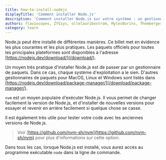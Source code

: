```yaml
---
title: how-to-install-nodejs
displayTitle: 'Comment installer Node.js'
description: 'Comment installer Node.js sur votre système : un gestionnaire de paquets, le programme d'installation du site officiel ou nvm.'
authors: flaviocopes, ZYSzys, ollelauribostrom, MylesBorins, fhemberger, LaRuaNa, ahmadawais, benhalverson, AugustinMauroy
category: learn
---
```


Node.js peut être installé de différentes manières. Ce billet met en évidence les plus courantes et les plus pratiques. Les paquets officiels pour toutes les principales plateformes sont disponibles à l'adresse [https://nodejs.dev/download/](/download/).

Un moyen très pratique d'installer Node.js est de passer par un gestionnaire de paquets. Dans ce cas, chaque système d'exploitation a le sien. D'autres gestionnaires de paquets pour MacOS, Linux et Windows sont listés dans [https://nodejs.dev/download/package-manager/](/download/package-manager/).

`nvm` est un moyen populaire d'exécuter Node.js. Il vous permet de changer facilement la version de Node.js, et d'installer de nouvelles versions pour essayer et revenir en arrière facilement si quelque chose se casse.

Il est également très utile pour tester votre code avec les anciennes versions de Node.js.

> Voir [https://github.com/nvm-sh/nvm](https://github.com/nvm-sh/nvm) pour plus d'informations sur cette option.

Dans tous les cas, lorsque Node.js est installé, vous aurez accès au programme exécutable `node` dans la ligne de commande.
